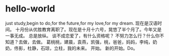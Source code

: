 # hello-world
just study,begin to do,for the future,for my love,for my dream.
现在是汉语时间。
十月份从优胜教育离职了。现在是十月十六号，晃悠了半个月了。今年又是一事无成。
总是放纵。
谈不成恋爱了，有什么资格呢？
不努力怎么行？什么你不知道？去做，去做。
葛桃桃，建晨，袁燕，凯强，桃，爸爸，妈妈，李纯，奶奶，佟影，杜静，石琼，立柱，我的未来。
开始。
新的开始。Do。
